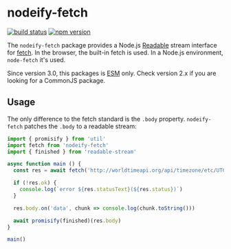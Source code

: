 # nodeify-fetch

[![build status](https://img.shields.io/github/actions/workflow/status/bergos/nodeify-fetch/test.yaml?branch=master)](https://github.com/bergos/nodeify-fetch/actions/workflows/test.yaml)
[![npm version](https://img.shields.io/npm/v/nodeify-fetch.svg)](https://www.npmjs.com/package/nodeify-fetch)

The `nodeify-fetch` package provides a Node.js [Readable](https://nodejs.org/api/stream.html#stream_class_stream_readable) stream interface for [fetch](https://fetch.spec.whatwg.org/).
In the browser, the built-in fetch is used.
In a Node.js environment, `node-fetch` it's used.

Since version 3.0, this packages is [ESM](https://nodejs.org/api/esm.html) only.
Check version 2.x if you are looking for a CommonJS package.

## Usage

The only difference to the fetch standard is the `.body` property.
`nodeify-fetch` patches the `.body` to a readable stream: 

```javascript
import { promisify } from 'util'
import fetch from 'nodeify-fetch'
import { finished } from 'readable-stream'

async function main () {
  const res = await fetch('http://worldtimeapi.org/api/timezone/etc/UTC')

  if (!res.ok) {
    console.log(`error ${res.statusText}(${res.status})`)
  }

  res.body.on('data', chunk => console.log(chunk.toString()))

  await promisify(finished)(res.body)
}

main()
```
